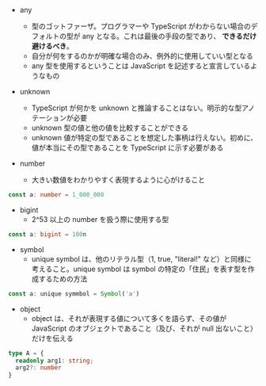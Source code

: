 * any  
  * 型のゴットファーザ。プログラマーや TypeScript がわからない場合のデフォルトの型が any となる。これは最後の手段の型であり、 **できるだけ避けるべき**。  
  * 自分が何をするのかが明確な場合のみ、例外的に使用していい型となる  
  * any 型を使用するということは JavaScript を記述すると宣言しているようなもの  

* unknown  
  * TypeScript が何かを unknown と推論することはない。明示的な型アノテーションが必要  
  * unknown 型の値と他の値を比較することができる  
  * unknown 値が特定の型であることを想定した事柄は行えない。初めに、値が本当にその型であることを TypeScript に示す必要がある  

* number  
  * 大きい数値をわかりやすく表現するように心がけること
```ts
const a: number = 1_000_000
```

* bigint
  * 2^53 以上の number を扱う際に使用する型

```ts
const a: bigint = 100n
```

* symbol  
  * unique symbol は、他のリテラル型（1, true, "literal!" など）と同様に考えること。unique symbol は symbol の特定の「住民」を表す型を作成するための方法  

```ts
const a: unique symmbol = Symbol('a')
```

* object  
  * object は、それが表現する値について多くを語らず、その値が JavaScript のオブジェクトであること（及び、それが null 出ないこと）だけを伝える  

```ts
type A = {
  readonly arg1: string;
  arg2?: number
}
```
